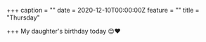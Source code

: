 +++
caption = ""
date = 2020-12-10T00:00:00Z
feature = ""
title = "Thursday"

+++
My daughter's birthday today 😊♥️